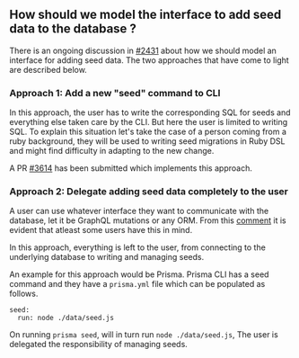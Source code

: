## How should we model the interface to add seed data to the database ?

There is an ongoing discussion in [#2431](https://github.com/hasura/graphql-engine/issues/2431) about how we should model an interface for adding seed data. 
The two approaches that have come to light are described below.

### Approach 1: Add a new "seed" command to CLI

In this approach, the user has to write the corresponding SQL for seeds and everything else taken care by the CLI. But here the user is limited to writing SQL. To explain this situation let's take the case of a person coming from a ruby background, they will be used to writing seed migrations in Ruby DSL and might find difficulty in adapting to the new change.

A PR [#3614](https://github.com/hasura/graphql-engine/pull/3614) has been submitted which implements this approach.

### Approach 2: Delegate adding seed data completely to the user

A user can use whatever interface they want to communicate with the database, let it be GraphQL mutations or any ORM. From this [comment](https://github.com/hasura/graphql-engine/issues/2431#issuecomment-566033630) it is evident that atleast some users have this in mind.

In this approach, everything is left to the user, from connecting to the underlying database to writing and managing seeds.

An example for this approach would be Prisma. Prisma CLI has a seed command and they have a `prisma.yml` file which can be populated as follows.

```
seed:
  run: node ./data/seed.js
```

On running `prisma seed`, will in turn run `node ./data/seed.js`, The user is delegated the responsibility of managing seeds.
